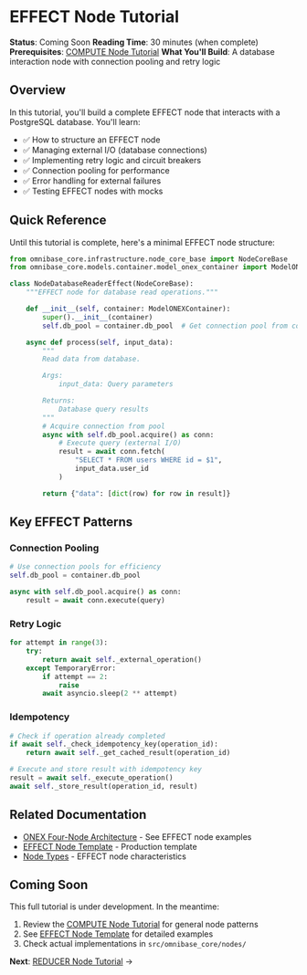# EFFECT Node Tutorial

**Status**: Coming Soon
**Reading Time**: 30 minutes (when complete)
**Prerequisites**: [COMPUTE Node Tutorial](03-compute-node-tutorial.md)
**What You'll Build**: A database interaction node with connection pooling and retry logic

## Overview

In this tutorial, you'll build a complete EFFECT node that interacts with a PostgreSQL database. You'll learn:

- ✅ How to structure an EFFECT node
- ✅ Managing external I/O (database connections)
- ✅ Implementing retry logic and circuit breakers
- ✅ Connection pooling for performance
- ✅ Error handling for external failures
- ✅ Testing EFFECT nodes with mocks

## Quick Reference

Until this tutorial is complete, here's a minimal EFFECT node structure:

```python
from omnibase_core.infrastructure.node_core_base import NodeCoreBase
from omnibase_core.models.container.model_onex_container import ModelONEXContainer

class NodeDatabaseReaderEffect(NodeCoreBase):
    """EFFECT node for database read operations."""

    def __init__(self, container: ModelONEXContainer):
        super().__init__(container)
        self.db_pool = container.db_pool  # Get connection pool from container

    async def process(self, input_data):
        """
        Read data from database.

        Args:
            input_data: Query parameters

        Returns:
            Database query results
        """
        # Acquire connection from pool
        async with self.db_pool.acquire() as conn:
            # Execute query (external I/O)
            result = await conn.fetch(
                "SELECT * FROM users WHERE id = $1",
                input_data.user_id
            )

        return {"data": [dict(row) for row in result]}
```

## Key EFFECT Patterns

### Connection Pooling

```python
# Use connection pools for efficiency
self.db_pool = container.db_pool

async with self.db_pool.acquire() as conn:
    result = await conn.execute(query)
```

### Retry Logic

```python
for attempt in range(3):
    try:
        return await self._external_operation()
    except TemporaryError:
        if attempt == 2:
            raise
        await asyncio.sleep(2 ** attempt)
```

### Idempotency

```python
# Check if operation already completed
if await self._check_idempotency_key(operation_id):
    return await self._get_cached_result(operation_id)

# Execute and store result with idempotency key
result = await self._execute_operation()
await self._store_result(operation_id, result)
```

## Related Documentation

- [ONEX Four-Node Architecture](../../ONEX_FOUR_NODE_ARCHITECTURE.md) - See EFFECT node examples
- [EFFECT Node Template](../../reference/templates/EFFECT_NODE_TEMPLATE.md) - Production template
- [Node Types](02-node-types.md) - EFFECT node characteristics

## Coming Soon

This full tutorial is under development. In the meantime:

1. Review the [COMPUTE Node Tutorial](03-compute-node-tutorial.md) for general node patterns
2. See [EFFECT Node Template](../../reference/templates/EFFECT_NODE_TEMPLATE.md) for detailed examples
3. Check actual implementations in `src/omnibase_core/nodes/`

**Next**: [REDUCER Node Tutorial](05-reducer-node-tutorial.md) →
